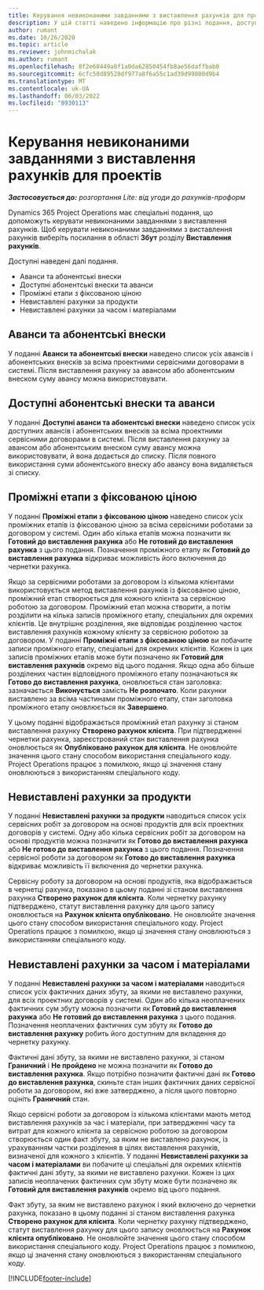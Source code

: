 ```yaml
---
title: Керування невиконаними завданнями з виставлення рахунків для проектів
description: У цій статті наведено інформацію про різні подання, доступні для використання при зіставленні невиконаних завдань із виставлення рахунків за проектами.
author: rumant
ms.date: 10/26/2020
ms.topic: article
ms.reviewer: johnmichalak
ms.author: rumant
ms.openlocfilehash: 8f2e68449a8f1a0da62850454fb8ae56daffbab0
ms.sourcegitcommit: 6cfc50d89528df977a8f6a55c1ad39d99800d9b4
ms.translationtype: MT
ms.contentlocale: uk-UA
ms.lasthandoff: 06/03/2022
ms.locfileid: "8930113"
---
```

# <a name="manage-project-billing-backlog"></a>Керування невиконаними завданнями з виставлення рахунків для проектів 

_**Застосовується до:** розгортання Lite: від угоди до рахунків-проформ_

Dynamics 365 Project Operations має спеціальні подання, що допоможуть керувати невиконаними завданнями з виставлення рахунків. Щоб керувати невиконаними завданнями з виставлення рахунків виберіть посилання в області **Збут** розділу **Виставлення рахунків**. 

Доступні наведені далі подання.

- Аванси та абонентські внески
- Доступні абонентські внески та аванси
- Проміжні етапи з фіксованою ціною
- Невиставлені рахунки за продукти
- Невиставлені рахунки за часом і матеріалами

## <a name="retainers-and-advances"></a>Аванси та абонентські внески

У поданні **Аванси та абонентські внески** наведено список усіх авансів і абонентських внесків за всіма проектними сервісними договорами в системі. Після виставлення рахунку за авансом або абонентським внеском суму авансу можна використовувати.

## <a name="available-retainers-and-advances"></a>Доступні абонентські внески та аванси

У поданні **Доступні аванси та абонентські внески** наведено список усіх доступних авансів і абонентських внесків за всіма проектними сервісними договорами в системі. Після виставлення рахунку за авансом або абонентським внеском суму авансу можна використовувати, й вона додається до списку. Після повного використання суми абонентського внеску або авансу вона видаляється зі списку.

## <a name="fixed-price-milestones"></a>Проміжні етапи з фіксованою ціною

У поданні **Проміжні етапи з фіксованою ціною** наведено список усіх проміжних етапів із фіксованою ціною за всіма сервісними роботами за договором у системі. Один або кілька етапів можна позначити як **Готовий до виставлення рахунка** або **Не готовий до виставлення рахунка** з цього подання. Позначення проміжного етапу як **Готовий до виставлення рахунка** відкриває можливість його включення до чернетки рахунка.

Якщо за сервісними роботами за договором із кількома клієнтами використовується метод виставлення рахунків із фіксованою ціною, проміжний етап створюється для кожного клієнта за сервісною роботою за договором. Проміжний етап можна створити, а потім розділити на кілька записів проміжного етапу, спеціальних для окремих клієнтів. Це внутрішнє розділення, яке відповідає розділенню часток виставлення рахунків кожному клієнту за сервісною роботою за договором. У поданні **Проміжні етапи з фіксованою ціною** ви побачите записи проміжного етапу, спеціальні для окремих клієнтів. Кожен із цих записів проміжних етапів може бути позначено як **Готовий для виставлення рахунків** окремо від цього подання. Якщо одна або більше розділених частин відповідного проміжного етапу позначаються як **Готово до виставлення рахунка**, оновлюється стан заголовка: зазначається **Виконується** замість **Не розпочато**. Коли рахунки виставлено за всіма частинами проміжного етапу, стан заголовка проміжного етапу оновлюється як **Завершено**.

У цьому поданні відображається проміжний етап рахунку зі станом виставлення рахунку **Створено рахунок клієнта**. При підтвердженні чернетки рахунка, зареєстрований стан виставлення рахунка оновлюється як **Опубліковано рахунок для клієнта**. Не оновлюйте значення цього стану способом використання спеціального коду. Project Operations працює з помилкою, якщо ці значення стану оновлюються з використанням спеціального коду.

## <a name="product-billing-backlog"></a>Невиставлені рахунки за продукти

У поданні **Невиставлені рахунки за продукти** наводиться список усіх сервісних робіт за договором на основі продуктів для всіх проектних договорів у системі. Одну або кілька сервісних робіт за договором на основі продуктів можна позначити як **Готово до виставлення рахунка** або **Не готово до виставлення рахунка** з цього подання. Позначення сервісної роботи за договором як **Готово до виставлення рахунка** відкриває можливість її включення до чернетки рахунка.

Сервісну роботу за договором на основі продуктів, яка відображається в чернетці рахунка, показано в цьому поданні зі станом виставлення рахунка **Створено рахунок для клієнта**. Коли чернетку рахунку підтверджено, статут виставлення рахунку для цього запису оновлюється на **Рахунок клієнта опубліковано**. Не оновлюйте значення цього стану способом використання спеціального коду. Project Operations працює з помилкою, якщо ці значення стану оновлюються з використанням спеціального коду.

## <a name="time-and-material-billing-backlog"></a>Невиставлені рахунки за часом і матеріалами

У поданні **Невиставлені рахунки за часом і матеріалами** наводиться список усіх фактичних даних збуту, за якими не виставлено рахунки, для всіх проектних договорів у системі. Один або кілька неоплачених фактичних сум збуту можна позначити як **Готовий до виставлення рахунка** або **Не готовий до виставлення рахунка** з цього подання. Позначення неоплачених фактичних сум збуту як **Готово до виставлення рахунку** робить його доступним для вкладення до чернетку рахунку.

Фактичні дані збуту, за якими не виставлено рахунки, зі станом **Граничний** і **Не пройдено** не можна позначити як **Готово до виставлення рахунка**. Якщо потрібно позначити фактичні дані як **Готово до виставлення рахунка**, скиньте стан інших фактичних даних сервісної роботи за договором, які вже затверджено, а після цього повторно оцініть **Граничний** стан.

Якщо сервісні роботи за договором із кількома клієнтами мають метод виставлення рахунків за час і матеріали, при затвердженні часу та витрат для кожного клієнта за сервісною роботою за договором створюється один факт збуту, за яким не виставлено рахунок, із урахуванням частки розділення в цілях виставлення рахунків, визначеної для кожного з клієнтів. У поданні **Невиставлені рахунки за часом і матеріалами** ви побачите ці спеціальні для окремих клієнтів фактичні дані збуту, за якими не виставлено рахунки. Кожен із цих записів неоплачених фактичних сум збуту може бути позначено як **Готовий для виставлення рахунків** окремо від цього подання.

Факт збуту, за яким не виставлено рахунок і який включено до чернетки рахунка, показано в цьому поданні зі станом виставлення рахунка **Створено рахунок для клієнта**. Коли чернетку рахунку підтверджено, статут виставлення рахунку для цього запису оновлюється на **Рахунок клієнта опубліковано**. Не оновлюйте значення цього стану способом використання спеціального коду. Project Operations працює з помилкою, якщо ці значення стану оновлюються з використанням спеціального коду.


[!INCLUDE[footer-include](../../includes/footer-banner.md)]
